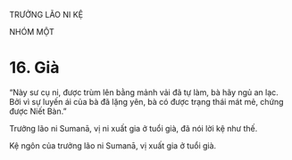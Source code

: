 TRƯỞNG LÃO NI KỆ

NHÓM MỘT

# 16. Già

“Này sư cụ ni, được trùm lên bằng mảnh vải đã tự làm, bà hãy ngủ an lạc. Bởi vì sự luyến ái của bà đã lặng yên, bà có được trạng thái mát mẻ, chứng được Niết Bàn.”

Trưởng lão ni Sumanā, vị ni xuất gia ở tuổi già, đã nói lời kệ như thế.

Kệ ngôn của trưởng lão ni Sumanā, vị xuất gia ở tuổi già.
